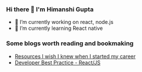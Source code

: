 ### Hi there 👋 I'm Himanshi Gupta

- 🔭 I’m currently working on react, node.js
- 🌱 I’m currently learning React native

### Some blogs worth reading and bookmaking
- [Resources I wish I knew when I started my career](https://dev.to/harshitkumar31/resources-i-wish-i-knew-when-i-started-my-career-4gh6?ref=dailydev)
-  [Developer Best Practice - React/JS](https://peacockindia.mintlify.app/docs/organizing-imports)

<!--
**himanshigupta29/himanshigupta29** is a ✨ _special_ ✨ repository because its `README.md` (this file) appears on your GitHub profile.

Here are some ideas to get you started:

- 🔭 I’m currently working on ...
- 🌱 I’m currently learning ...
- 👯 I’m looking to collaborate on ...
- 🤔 I’m looking for help with ...
- 💬 Ask me about ...
- 📫 How to reach me: ...
- 😄 Pronouns: ...
- ⚡ Fun fact: ...
-->

